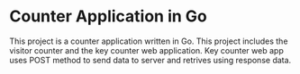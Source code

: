 # Counter Application in Go

This project is a counter application written in Go. This project includes the visitor counter and the key counter web application. Key counter web app uses POST method to send data to server and retrives using response data.
